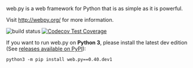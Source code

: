 web.py is a web framework for Python that is as simple as it is powerful.

Visit http://webpy.org/ for more information.

![build status](https://secure.travis-ci.org/webpy/webpy.png?branch=master)
[![Codecov Test Coverage](https://codecov.io/gh/webpy/webpy/branch/master/graphs/badge.svg?style=flat)](https://codecov.io/gh/webpy/webpy)

If you want to run web.py on __Python 3__, please install the latest dev
edition (See [releases available on PyPI](https://pypi.org/project/web.py/#history)):

```
python3 -m pip install web.py==0.40.dev1
```
